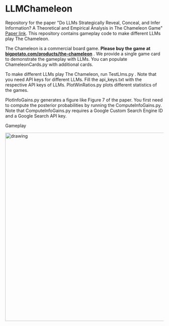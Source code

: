 # LLMChameleon
Repository for the paper "Do LLMs Strategically Reveal, Conceal, and Infer Information?  A Theoretical and Empirical Analysis in The Chameleon Game" [Paper link](http://arxiv.org/abs/2501.19398). This repository contains gameplay code to make different LLMs play The Chameleon.

The Chameleon is a commercial board game. **Please buy the game at [bigpotato.com/products/the-chameleon](bigpotato.com/products/the-chameleon)** . 
We provide a single game card to demonstrate the gameplay with LLMs. You can populate ChameleonCards.py with additional cards.


To make different LLMs play The Chameleon, run TestLlms.py . Note that you need API keys for different LLMs. Fill the api_keys.txt with the respective API keys of LLMs. PlotWinRatios.py plots different statistics of the games.

PlotInfoGains.py generates a figure like Figure 7 of the paper. You first need to compute the posterior probabilities by running the ComputeInfoGains.py. Note that ComputeInfoGains.py requires a Google Custom Search Engine ID and a Google Search API key.

Gameplay

<img src="https://github.com/user-attachments/assets/c1669aed-1858-4570-8f49-a7fc278223eb" alt="drawing" width="600"/>
